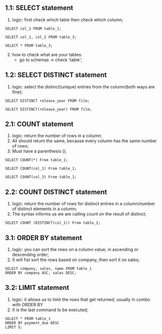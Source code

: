 ## 1.1: SELECT statement
1. logic: first check which table then check which column;
```roomsql
SELECT col_1 FROM table_1;
```
```roomsql
SELECT col_1, col_2 FROM table_3;
```
```roomsql
SELECT * FROM table_3;
```
2. how to check what are your tables:
    * go to schemas -> check 'table';

## 1.2: SELECT DISTINCT statement
1. logic: select the distinct(unique) entries from the column(both ways are fine);
```roomsql
SELECT DISTINCT release_year FROM film;
```
```roomsql
SELECT DISTINCT(release_year) FROM film;
```

## 2.1: COUNT statement
1. logic: return the number of rows in a column;
2. All should return the same, because every column has the same number of rows;
3. Must have a parenthesis ();
```roomsql
SELECT COUNT(*) From table_1;
```
```roomsql
SELECT COUNT(col_1) From table_1;
```
```roomsql
SELECT COUNT(col_3) From table_1;
```

## 2.2: COUNT DISTINCT statement
1. logic: return the number of rows for distinct entries in a column/number of distinct elements in a column;
2. The syntax informs us we are calling count on the result of distinct;
```roomsql
SELECT COUNT (DISTINCT(col_1)) From table_1;
```

## 3.1: ORDER BY statement
1. logic: you can sort the rows on a column value; in ascending or descending order;
2. It will fist sort the rows based on company, then sort it on sales;
```roomsql
SELECT company, sales, name FROM table_1
ORDER BY company ASC, sales DESC;
```

## 3.2: LIMIT statement
1. logic: it allows us to limit the rows that get returned; usually in combo with ORDER BY
2. It is the last command to be executed;
```roomsql
SELECT * FROM table_1
ORDER BY payment_due DESC
LIMIT 5;
```

